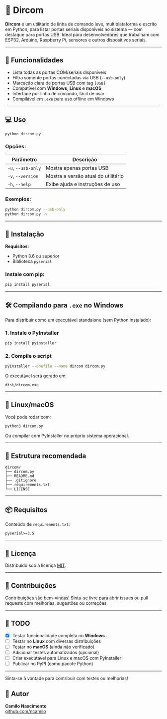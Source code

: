 # 🔌 Dircom

**Dircom** é um utilitário de linha de comando leve, multiplataforma e escrito em Python, para listar portas seriais disponíveis no sistema — com destaque para portas USB. Ideal para desenvolvedores que trabalham com ESP32, Arduino, Raspberry Pi, sensores e outros dispositivos seriais.

---

## 🚀 Funcionalidades

- Lista todas as portas COM/seriais disponíveis
- Filtra somente portas conectadas via USB (`--usb-only`)
- Marcação clara de portas USB com tag `[USB]`
- Compatível com **Windows**, **Linux** e **macOS**
- Interface por linha de comando, fácil de usar
- Compilável em `.exe` para uso offline em Windows

---

## 💻 Uso

```bash
python dircom.py
```

### Opções:

| Parâmetro        | Descrição                                |
|------------------|--------------------------------------------|
| `-u`, `--usb-only` | Mostra apenas portas USB                  |
| `-v`, `--version`  | Mostra a versão atual do utilitário       |
| `-h`, `--help`     | Exibe ajuda e instruções de uso           |

### Exemplos:

```bash
python dircom.py --usb-only
python dircom.py -v
```

---

## 🔧 Instalação

**Requisitos:**

- Python 3.6 ou superior
- Biblioteca `pyserial`

### Instale com pip:

```bash
pip install pyserial
```

---

## 🛠️ Compilando para `.exe` no Windows

Para distribuir como um executável standalone (sem Python instalado):

### 1. Instale o PyInstaller

```bash
pip install pyinstaller
```

### 2. Compile o script

```bash
pyinstaller --onefile --name dircom dircom.py
```

O executável será gerado em:

```
dist/dircom.exe
```

---

## 🐧 Linux/macOS

Você pode rodar com:

```bash
python3 dircom.py
```

Ou compilar com PyInstaller no próprio sistema operacional.

---

## 📂 Estrutura recomendada

```
dircom/
├── dircom.py
├── README.md
├── .gitignore
├── requirements.txt
└── LICENSE
```

---

## 📦 Requisitos

Conteúdo de `requirements.txt`:

```
pyserial>=3.5
```

---

## 📜 Licença

Distribuído sob a licença [MIT](LICENSE).

---

## 🤝 Contribuições

Contribuições são bem-vindas! Sinta-se livre para abrir issues ou pull requests com melhorias, sugestões ou correções.

---

## 📝 TODO

- [x] Testar funcionalidade completa no **Windows**
- [ ] Testar no **Linux** com diversas distribuições
- [ ] Testar no **macOS** (ainda não verificado)
- [ ] Adicionar testes automatizados (opcional)
- [ ] Criar executável para Linux e macOS com PyInstaller
- [ ] Publicar no PyPI (como pacote Python)

---

Sinta-se à vontade para contribuir com testes ou melhorias!

## 🔗 Autor

**Camilo Nascimento**  
[github.com/ncamilo](https://github.com/ncamilo)
